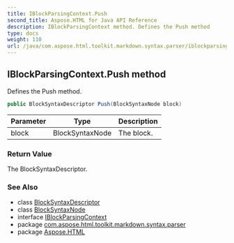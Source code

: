 ```yaml
---
title: IBlockParsingContext.Push
second_title: Aspose.HTML for Java API Reference
description: IBlockParsingContext method. Defines the Push method
type: docs
weight: 110
url: /java/com.aspose.html.toolkit.markdown.syntax.parser/iblockparsingcontext/push/
---
```

## IBlockParsingContext.Push method

Defines the Push method.

```java
public BlockSyntaxDescriptor Push(BlockSyntaxNode block)
```

| Parameter | Type | Description |
| --- | --- | --- |
| block | BlockSyntaxNode | The block. |

### Return Value

The BlockSyntaxDescriptor.

### See Also

* class [BlockSyntaxDescriptor](../../blocksyntaxdescriptor/)
* class [BlockSyntaxNode](../../../com.aspose.html.toolkit.markdown.syntax/blocksyntaxnode/)
* interface [IBlockParsingContext](../)
* package [com.aspose.html.toolkit.markdown.syntax.parser](../../iblockparsingcontext/)
* package [Aspose.HTML](../../../)
